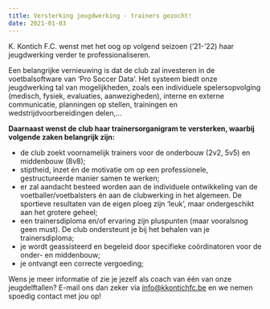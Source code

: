 ```yaml
---
title: Versterking jeugdwerking - trainers gezocht!
date: 2021-01-03
---
```

K. Kontich F.C. wenst met het oog op volgend seizoen (’21-’22) haar jeugdwerking verder te professionaliseren.

Een belangrijke vernieuwing is dat de club zal investeren in de voetbalsoftware van ‘Pro Soccer Data’. Het systeem biedt onze jeugdwerking tal van mogelijkheden, zoals een individuele spelersopvolging (medisch, fysiek, evaluaties, aanwezigheden), interne en externe communicatie, planningen op stellen, trainingen en wedstrijdvoorbereidingen delen,...

**Daarnaast wenst de club haar trainersorganigram te versterken, waarbij volgende zaken belangrijk zijn:**
- de club zoekt voornamelijk trainers voor de onderbouw (2v2, 5v5) en middenbouw (8v8);
- stiptheid, inzet én de motivatie om op een professionele, gestructureerde manier samen te werken;
- er zal aandacht besteed worden aan de individuele ontwikkeling van de voetballer/voetbalsters én aan de clubwerking in het algemeen. De sportieve resultaten van de eigen ploeg zijn ‘leuk’, maar ondergeschikt aan het grotere geheel;
- een trainersdiploma en/of ervaring zijn pluspunten (maar vooralsnog geen must). De club ondersteunt je bij het behalen van je trainersdiploma;
- je wordt geassisteerd en begeleid door specifieke coördinatoren voor de onder- en middenbouw;
- je ontvangt een correcte vergoeding;

Wens je meer informatie of zie je jezelf als coach van één van onze jeugdelftallen? E-mail ons dan zeker via [info@kkontichfc.be](mailto:info@kkontichfc.be) en we nemen spoedig contact met jou op!